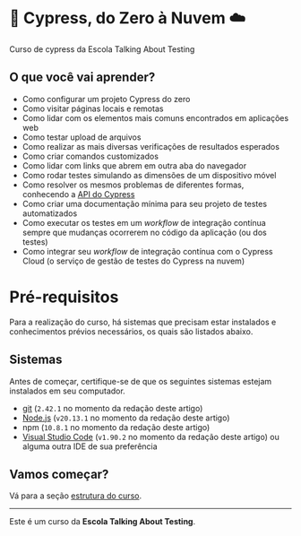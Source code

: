 # 🌲 Cypress, do Zero à Nuvem ☁️

Curso de cypress da Escola Talking About Testing

## O que você vai aprender?

- Como configurar um projeto Cypress do zero
- Como visitar páginas locais e remotas
- Como lidar com os elementos mais comuns encontrados em aplicações web
- Como testar upload de arquivos
- Como realizar as mais diversas verificações de resultados esperados
- Como criar comandos customizados
- Como lidar com links que abrem em outra aba do navegador
- Como rodar testes simulando as dimensões de um dispositivo móvel
- Como resolver os mesmos problemas de diferentes formas, conhecendo a [API do Cypress](https://docs.cypress.io/api/table-of-contents)
- Como criar uma documentação mínima para seu projeto de testes automatizados
- Como executar os testes em um _workflow_ de integração contínua sempre que mudanças ocorrerem no código da aplicação (ou dos testes)
- Como integrar seu _workflow_ de integração contínua com o Cypress Cloud (o serviço de gestão de testes do Cypress na nuvem)

# Pré-requisitos

Para a realização do curso, há sistemas que precisam estar instalados e conhecimentos prévios necessários, os quais são listados abaixo.

## Sistemas

Antes de começar, certifique-se de que os seguintes sistemas estejam instalados em seu computador.

- [git](https://git-scm.com/) (`2.42.1` no momento da redação deste artigo)
- [Node.js](https://nodejs.org/en/) (`v20.13.1` no momento da redação deste artigo)
- npm (`10.8.1` no momento da redação deste artigo)
- [Visual Studio Code](https://code.visualstudio.com/) (`v1.90.2` no momento da redação deste artigo) ou alguma outra IDE de sua preferência

## Vamos começar?

Vá para a seção [estrutura do curso](./_course-structure_.md).

---

Este é um curso da **Escola Talking About Testing**.
